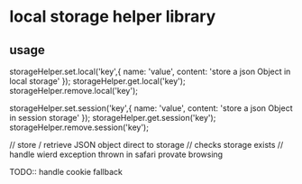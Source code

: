 local storage helper library
============================

usage
-----

storageHelper.set.local('key',{ name: 'value', content: 'store a json Object in local storage' });
storageHelper.get.local('key');
storageHelper.remove.local('key');

storageHelper.set.session('key',{ name: 'value', content: 'store a json Object in session storage' });
storageHelper.get.session('key');
storageHelper.remove.session('key');



// store / retrieve JSON object direct to storage
// checks storage exists
// handle wierd exception thrown in safari provate browsing


TODO:: handle cookie fallback
